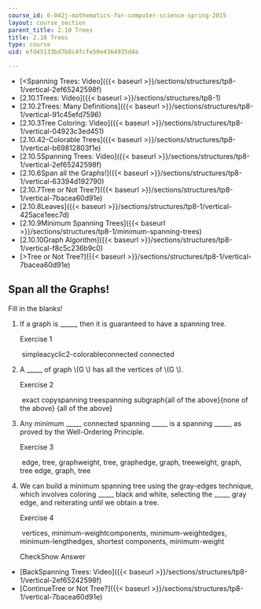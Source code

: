 ```yaml
---
course_id: 6-042j-mathematics-for-computer-science-spring-2015
layout: course_section
parent_title: 2.10 Trees
title: 2.10 Trees
type: course
uid: efd45133bd7b8c4fcfe50e4364935d4a

---
```


*   [<Spanning Trees: Video]({{< baseurl >}}/sections/structures/tp8-1/vertical-2ef65242598f)
*   [2.10.1Trees: Video]({{< baseurl >}}/sections/structures/tp8-1)
*   [2.10.2Trees: Many Definitions]({{< baseurl >}}/sections/structures/tp8-1/vertical-91c45efd7596)
*   [2.10.3Tree Coloring: Video]({{< baseurl >}}/sections/structures/tp8-1/vertical-04923c3ed451)
*   [2.10.42-Colorable Trees]({{< baseurl >}}/sections/structures/tp8-1/vertical-b69812803f1e)
*   [2.10.5Spanning Trees: Video]({{< baseurl >}}/sections/structures/tp8-1/vertical-2ef65242598f)
*   [2.10.6Span all the Graphs!]({{< baseurl >}}/sections/structures/tp8-1/vertical-63394d192790)
*   [2.10.7Tree or Not Tree?]({{< baseurl >}}/sections/structures/tp8-1/vertical-7bacea60d91e)
*   [2.10.8Leaves]({{< baseurl >}}/sections/structures/tp8-1/vertical-425ace1eec7d)
*   [2.10.9Minimum Spanning Trees]({{< baseurl >}}/sections/structures/tp8-1/minimum-spanning-trees)
*   [2.10.10Graph Algorithm]({{< baseurl >}}/sections/structures/tp8-1/vertical-f8c5c236b9c0)
*   [\>Tree or Not Tree?]({{< baseurl >}}/sections/structures/tp8-1/vertical-7bacea60d91e)

Span all the Graphs!
--------------------

  

Fill in the blanks!

1.  If a graph is \_\_\_\_\_, then it is guaranteed to have a spanning tree.
    
    Exercise 1
    
    &nbsp;simpleacyclic2-colorableconnected connected&nbsp;
    
  
3.  A \_\_\_\_\_ of graph \\(G \\) has all the vertices of \\(G \\).
    
    Exercise 2
    
    &nbsp;exact copyspanning treespanning subgraph{all of the above}{none of the above} {all of the above}&nbsp;
    
  
5.  Any minimum \_\_\_\_\_ connected spanning \_\_\_\_\_ is a spanning \_\_\_\_\_, as proved by the Well-Ordering Principle.
    
    Exercise 3
    
    &nbsp;edge, tree, graphweight, tree, graphedge, graph, treeweight, graph, tree edge, graph, tree&nbsp;
    
  
7.  We can build a minimum spanning tree using the gray-edges technique, which involves coloring \_\_\_\_\_ black and white, selecting the \_\_\_\_\_ gray edge, and reiterating until we obtain a tree.
    
    Exercise 4
    
    &nbsp;vertices, minimum-weightcomponents, minimum-weightedges, minimum-lengthedges, shortest components, minimum-weight&nbsp;
    
    CheckShow Answer
    

*   [BackSpanning Trees: Video]({{< baseurl >}}/sections/structures/tp8-1/vertical-2ef65242598f)
*   [ContinueTree or Not Tree?]({{< baseurl >}}/sections/structures/tp8-1/vertical-7bacea60d91e)